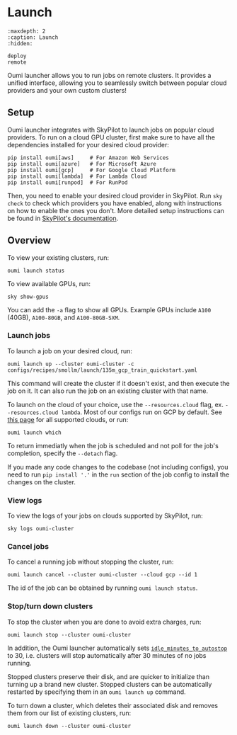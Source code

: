 # Launch

```{toctree}
:maxdepth: 2
:caption: Launch
:hidden:

deploy
remote
```

Oumi launcher allows you to run jobs on remote clusters. It provides a unified interface, allowing you to seamlessly switch between popular cloud providers and your own custom clusters!

## Setup

Oumi launcher integrates with SkyPilot to launch jobs on popular cloud providers. To run on a cloud GPU cluster, first make sure to have all the dependencies installed for your desired cloud provider:

  ```shell
  pip install oumi[aws]     # For Amazon Web Services
  pip install oumi[azure]   # For Microsoft Azure
  pip install oumi[gcp]     # For Google Cloud Platform
  pip install oumi[lambda]  # For Lambda Cloud
  pip install oumi[runpod]  # For RunPod
  ```

Then, you need to enable your desired cloud provider in SkyPilot. Run `sky check` to check which providers you have enabled, along with instructions on how to enable the ones you don't. More detailed setup instructions can be found in [SkyPilot's documentation](https://skypilot.readthedocs.io/en/latest/getting-started/installation.html#cloud-account-setup).

## Overview

To view your existing clusters, run:

```shell
oumi launch status
```

To view available GPUs, run:

```shell
sky show-gpus
```

You can add the `-a` flag to show all GPUs. Example GPUs include `A100` (40GB), `A100-80GB`, and `A100-80GB-SXM`.

### Launch jobs

To launch a job on your desired cloud, run:

```shell
oumi launch up --cluster oumi-cluster -c configs/recipes/smollm/launch/135m_gcp_train_quickstart.yaml
```

This command will create the cluster if it doesn't exist, and then execute the job on it. It can also run the job on an existing cluster with that name.

To launch on the cloud of your choice, use the `--resources.cloud` flag, ex. `--resources.cloud lambda`. Most of our configs run on GCP by default. See [this page](https://oumi.ai/docs/latest/api/oumi.launcher.html#oumi.launcher.JobResources.cloud) for all supported clouds, or run:

```shell
oumi launch which
```

To return immediatly when the job is scheduled and not poll for the job's completion, specify the `--detach` flag.

If you made any code changes to the codebase (not including configs), you need to run
`pip install '.'` in the `run` section of the job config to install the
changes on the cluster.

### View logs

To view the logs of your jobs on clouds supported by SkyPilot, run:

```shell
sky logs oumi-cluster
```

### Cancel jobs

To cancel a running job without stopping the cluster, run:

```shell
oumi launch cancel --cluster oumi-cluster --cloud gcp --id 1
```

The id of the job can be obtained by running `oumi launch status`.

### Stop/turn down clusters

To stop the cluster when you are done to avoid extra charges, run:

```shell
oumi launch stop --cluster oumi-cluster
```

In addition, the Oumi launcher automatically sets [`idle_minutes_to_autostop`](https://docs.skypilot.co/en/latest/reference/api.html#sky.launch) to 30, i.e. clusters will stop automatically after 30 minutes of no jobs running.

Stopped clusters preserve their disk, and are quicker to initialize than turning up a brand new cluster. Stopped clusters can be automatically restarted by specifying them in an `oumi launch up` command.

To turn down a cluster, which deletes their associated disk and removes them from our list of existing clusters, run:

```shell
oumi launch down --cluster oumi-cluster
```
